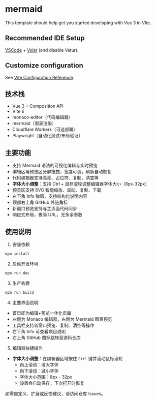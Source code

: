 # mermaid

This template should help get you started developing with Vue 3 in Vite.

## Recommended IDE Setup

[VSCode](https://code.visualstudio.com/) + [Volar](https://marketplace.visualstudio.com/items?itemName=Vue.volar) (and disable Vetur).

## Customize configuration

See [Vite Configuration Reference](https://vite.dev/config/).

## 技术栈

- Vue 3 + Composition API
- Vite 6
- monaco-editor（代码编辑器）
- mermaid（图表渲染）
- Cloudflare Workers（可选部署）
- Playwright（自动化测试/布局验证）

## 主要功能

- 支持 Mermaid 语法的可视化编辑与实时预览
- 编辑区与预览区分屏拖拽，宽度可调，刷新自动恢复
- 代码编辑器支持高亮、占位符、复制、清空等
- **字体大小调整**：支持 Ctrl + 鼠标滚轮调整编辑器字体大小（8px-32px）
- 预览区支持 SVG 智能缩放、滚动、复制、下载
- 右下角 Info 弹窗，支持结构化说明内容
- 顶部右上角 GitHub 外链角标
- 新窗口预览支持与主页面代码同步
- 响应式布局，极简 URL，无多余参数

## 使用说明

1. 安装依赖

```sh
npm install
```

2. 启动开发环境

```sh
npm run dev
```

3. 生产构建

```sh
npm run build
```

4. 主要界面说明

- 首页即为编辑+预览一体化页面
- 左侧为 Monaco 编辑器，右侧为 Mermaid 图表预览
- 工具栏支持新窗口预览、复制、清空等操作
- 右下角 Info 可查看项目说明
- 右上角 GitHub 图标跳转至源码仓库

5. 编辑器快捷操作

- **字体大小调整**：在编辑器区域按住 `Ctrl` 键并滚动鼠标滚轮
  - 向上滚动：增大字体
  - 向下滚动：减小字体
  - 字体大小范围：8px - 32px
  - 设置会自动保存，下次打开时恢复

如需自定义、扩展或反馈建议，请访问仓库 Issues。
